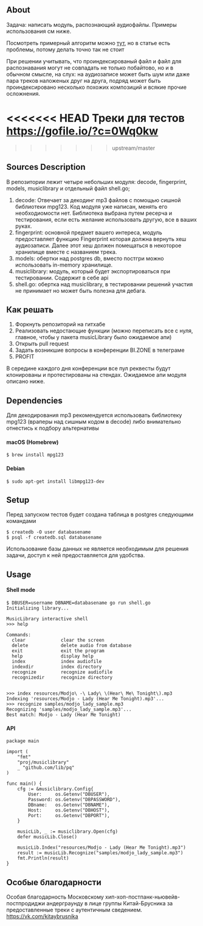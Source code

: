 ## About

 Задача: написать модуль, распознающий аудиофайлы. Примеры использования см ниже.
 
 Посмотреть примерный алгоритм можно [тут](https://habr.com/ru/post/181654), но в статье есть проблемы, потому делать точно так не стоит

 При решении учитывать, что проиндексированый файл и файл для распознавания могут не совпадать не только побайтово, но и в обычном смысле, на слух: на аудиозаписе может быть шум или даже пара треков наложеных друг на друга, подряд может быть проиндексировано несколько похожих композиций и всякие прочие осложнения.

<<<<<<< HEAD
 Треки для тестов https://gofile.io/?c=0Wq0kw
=======
>>>>>>> upstream/master
 
## Sources Description

 В репозитории лежит четыре небольших модуля: decode, fingerprint, models, musiclibrary и отдельный файл shell.go;
 1. decode: Отвечает за декодинг mp3 файлов с помощью сишной библиотеки mpg123. Код модуля уже написан, менять его необходиомости нет. Библиотека выбрана путем ресерча и тестирования, если есть желание использовать другую, все в ваших руках.
 1. fingerprint: основной предмет вашего интереса, модуль предоставляет функцию Fingerprint которая должна вернуть хеш аудиозаписи. Далее этот хеш должен помещаться в некоторое хранилище вместе с названием трека.
 1. models: обертки над postgres db, вместо постгри можно использовать in-memory хранилище.
 1. musiclibrary: модуль, который будет экспортироваться при тестировании. Содержит в себе api
 1. shell.go: обертка над musiclibrary, в тестировании решений участия не принимает но может быть полезна для дебага.
 
## Как решать
 1. Форкнуть репозиторий на гитхабе
 1. Реализовать недостающие функции (можно переписать все с нуля, главное, чтобы у пакета musicLibrary было ожидаемое апи)
 1. Открыть pull request
 1. Задать возникшие вопросы в конференции BI.ZONE в телеграме 
 1. PROFIT
 
 В середине каждого дня конференции все пул реквесты будут клонированы и протестированы на стендах. Ожидаемое апи модуля описано ниже.

## Dependencies
Для декодирования mp3 рекомендуется использовать библиотеку mpg123 (враперы над сишным кодом в decode) либо внимательно отнестись к подбору альтернативы

#### macOS (Homebrew)
```
$ brew install mpg123
```
#### Debian
```
$ sudo apt-get install libmpg123-dev
```

## Setup
Перед запуском тестов будет создана таблица в postgres следующими командами
```
$ createdb -O user databasename
$ psql -f createdb.sql databasename
```

Использование базы данных не является необходимым для решения задачи, доступ к ней предоставляется для удобства.

## Usage
#### Shell mode
```
$ DBUSER=username DBNAME=databasename go run shell.go
Initializing library...

MusicLibrary interactive shell
>>> help

Commands:
  clear             clear the screen
  delete            delete audio from database
  exit              exit the program
  help              display help
  index             index audiofile
  indexdir          index directory
  recognize         recognize audiofile
  recognizedir      recognize directory


>>> index resources/Modjo\ -\ Lady\ \(Hear\ Me\ Tonight\).mp3
Indexing 'resources/Modjo - Lady (Hear Me Tonight).mp3'...
>>> recognize samples/modjo_lady_sample.mp3
Recognizing 'samples/modjo_lady_sample.mp3'...
Best match: Modjo - Lady (Hear Me Tonight)
```

#### API
```golang
package main

import (
	"fmt"
	"proj/musiclibrary"
	_ "github.com/lib/pq"
)

func main() {
	cfg := &musiclibrary.Config{
		User:     os.Getenv("DBUSER"),
		Password: os.Getenv("DBPASSWORD"),
		DBname:   os.Getenv("DBNAME"),
		Host:     os.Getenv("DBHOST"),
		Port:     os.Getenv("DBPORT"),
	}

	musicLib, _ := musiclibrary.Open(cfg)
	defer musicLib.Close()

	musicLib.Index("resources/Modjo - Lady (Hear Me Tonight).mp3")
	result := musicLib.Recognize("samples/modjo_lady_sample.mp3")
	fmt.Println(result)
}
```

## Особые благодарности
 Особая благодарность Московскому хип-хоп-постпанк-ньювейв-постпродиджи андерграунду в лице группы Китай-Брусника за предоставленные треки с аутентичным сведением.
 https://vk.com/kitaybrusnika
